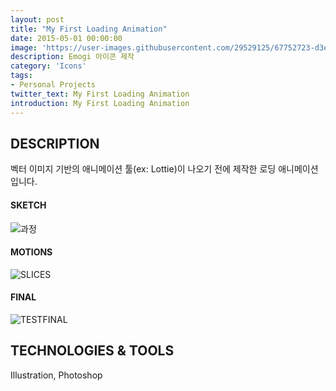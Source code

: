 ```yaml
---
layout: post
title: "My First Loading Animation"
date: 2015-05-01 00:00:00
image: 'https://user-images.githubusercontent.com/29529125/67752723-d3eb2a00-fa76-11e9-8c94-bf500485531a.jpg'
description: Emogi 아이콘 제작
category: 'Icons'
tags:
- Personal Projects
twitter_text: My First Loading Animation
introduction: My First Loading Animation
---
```



## DESCRIPTION
벡터 이미지 기반의 애니메이션 툴(ex: Lottie)이 나오기 전에 제작한 로딩 애니메이션입니다.

#### SKETCH
![과정](https://user-images.githubusercontent.com/29529125/68014438-f4172500-fcd2-11e9-8f28-c1d77a01ab86.jpg)

#### MOTIONS
![SLICES](https://user-images.githubusercontent.com/29529125/68014325-89fe8000-fcd2-11e9-9a1c-f67c595b8652.png)


#### FINAL
![TESTFINAL](https://user-images.githubusercontent.com/29529125/68016006-e4014480-fcd6-11e9-850a-c326419ad19f.gif)

## TECHNOLOGIES & TOOLS
Illustration, Photoshop

